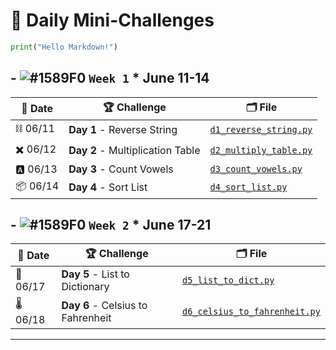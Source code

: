 # 🐧 Daily Mini-Challenges

```python exec="on"
print("Hello Markdown!")
```

## - ![#1589F0](https://placehold.co/15x15/1589F0/1589F0.png) `Week 1` \* June 11-14

| 📅 Date  | 🏆 Challenge                     | 🗂️ File                                                                                                    |
| -------- | -------------------------------- | ---------------------------------------------------------------------------------------------------------- |
| ⛓️ 06/11 | **Day 1** - Reverse String       | [`d1_reverse_string.py`](https://github.com/lnvaldez/Daily-Mini-Challenges/blob/main/d1_reverse_string.py) |
| ✖️ 06/12 | **Day 2** - Multiplication Table | [`d2_multiply_table.py`](https://github.com/lnvaldez/Daily-Mini-Challenges/blob/main/d2_multiply_table.py) |
| 🅰️ 06/13 | **Day 3** - Count Vowels         | [`d3_count_vowels.py`](https://github.com/lnvaldez/Daily-Mini-Challenges/blob/main/d3_count_vowels.py)     |
| 📦 06/14 | **Day 4** - Sort List            | [`d4_sort_list.py`](https://github.com/lnvaldez/Daily-Mini-Challenges/blob/main/d4_sort_list.py)           |

## - ![#1589F0](https://placehold.co/15x15/1589F0/1589F0.png) `Week 2` \* June 17-21

| 📅 Date  | 🏆 Challenge                      | 🗂️ File                                                                                                                  |
| -------- | --------------------------------- | ------------------------------------------------------------------------------------------------------------------------ |
| 📙 06/17 | **Day 5** - List to Dictionary    | [`d5_list_to_dict.py`](https://github.com/lnvaldez/Daily-Mini-Challenges/blob/main/d5_list_to_dict.py)                   |
| 🌡️ 06/18 | **Day 6** - Celsius to Fahrenheit | [`d6_celsius_to_fahrenheit.py`](https://github.com/lnvaldez/Daily-Mini-Challenges/blob/main/d6_celsius_to_fahrenheit.py) |

---
